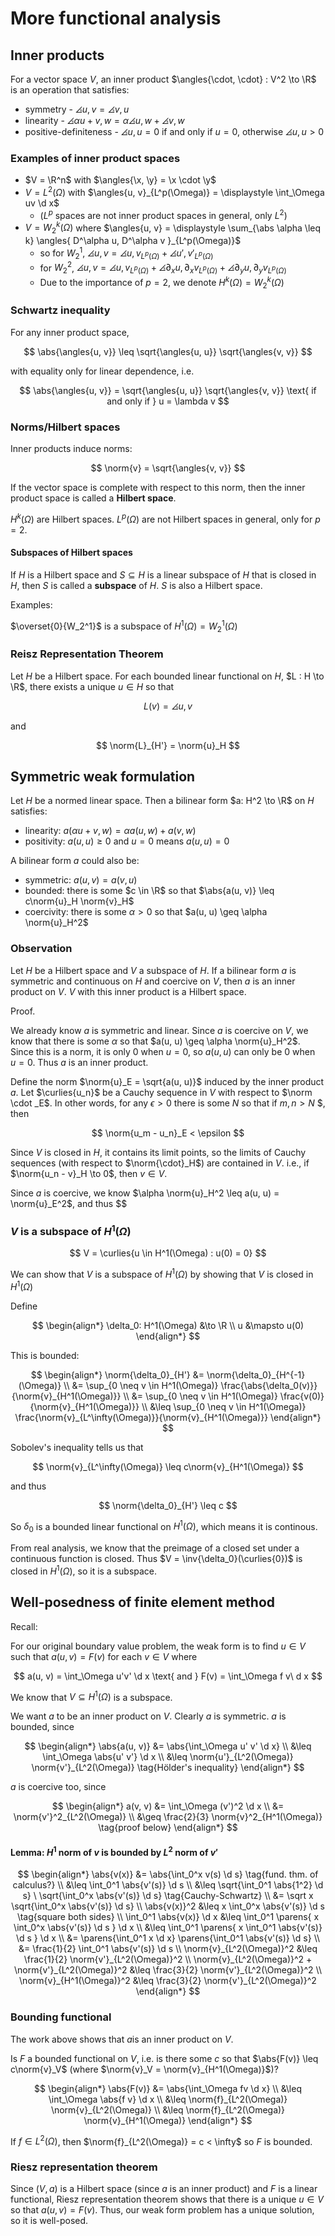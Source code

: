 # More functional analysis

$$
\newcommand{\x}{\mathbf x}
\newcommand{\y}{\mathbf y}
\newcommand{\f}{\mathbf f}
\newcommand{\j}{\mathbf j}
\newcommand{\n}{\mathbf n}
\newcommand{\v}{\mathbf v}
\newcommand{\U}{\mathbf U}
\newcommand{\abs}[1]{\left\lvert #1 \right\rvert}
\newcommand{\norm}[1]{\big\lVert #1 \big\rVert}
\newcommand{\parens}[1]{\left( #1 \right)}
\newcommand{\brackets}[1]{\left[ #1 \right]}
\newcommand{\angles}[1]{\left\langle #1 \right\rangle}
\newcommand{\curlies}[1]{\left\lbrace #1 \right\rbrace}
\newcommand{\inv}[1]{#1^{-1}}
\newcommand{\d}{\, \text{d}}
\newcommand{\dbyd}[2]{\frac{\d #1}{\d #2}}
\newcommand{\partials}[2]{\frac{\partial #1}{\partial #2}}
\newcommand{\BigO}{\mathcal O}
\newcommand{\disclapl}[1][]{\partial_{#1} \overline \partial_{#1}}
\newcommand{\Domain}{\overline \Omega}
\DeclareMathOperator{\span}{span}
\DeclareMathOperator{\ess}{ess}
\DeclareMathOperator{\supp}{supp}
$$

## Inner products

For a vector space $V$, an inner product $\angles{\cdot, \cdot} : V^2 \to \R$ is an operation that satisfies:

- symmetry - $\angles{u, v} = \angles{v, u}$
- linearity - $\angles{\alpha u + v, w} = \alpha\angles{u, w} + \angles{v, w}$
- positive-definiteness - $\angles{u, u} = 0$ if and only if $u = 0$, otherwise $\angles{u, u} > 0$

### Examples of inner product spaces

- $V = \R^n$ with $\angles{\x, \y} = \x \cdot \y$
- $V = L^2(\Omega)$ with $\angles{u, v}_{L^p(\Omega)} = \displaystyle \int_\Omega uv \d x$
  - ($L^p$ spaces are not inner product spaces in general, only $L^2$)
- $V = W_2^k(\Omega)$ where $\angles{u, v} = \displaystyle \sum_{\abs \alpha \leq k} \angles{ D^\alpha u, D^\alpha v }_{L^p(\Omega)}$​
  - so for $W_2^1$, $\angles{u, v} = \angles{u, v}_{L^p(\Omega)} + \angles{u', v'}_{L^p(\Omega)}$
  - for $W_2^2$, $\angles{u, v} = \angles{u, v}_{L^p(\Omega)} + \angles{\partial_x u, \partial_x v}_{L^p(\Omega)} + \angles{\partial_y u, \partial_y v}_{L^p(\Omega)}$
  - Due to the importance of $p=2$, we denote $H^k(\Omega) = W_2^k(\Omega)$

### Schwartz inequality

For any inner product space,

$$
\abs{\angles{u, v}} \leq \sqrt{\angles{u, u}} \sqrt{\angles{v, v}}
$$

with equality only for linear dependence, i.e.

$$
\abs{\angles{u, v}} = \sqrt{\angles{u, u}} \sqrt{\angles{v, v}} \text{ if and only if } u = \lambda v
$$

### Norms/Hilbert spaces

Inner products induce norms:

$$
\norm{v} = \sqrt{\angles{v, v}}
$$

If the vector space is complete with respect to this norm, then the inner product space is called a **Hilbert space**.

$H^k(\Omega)$ are Hilbert spaces. $L^p(\Omega)$ are not Hilbert spaces in general, only for $p = 2$.

#### Subspaces of Hilbert spaces

If $H$ is a Hilbert space and $S \subseteq H$ is a linear subspace of $H$ that is closed in $H$, then $S$ is called a **subspace** of $H$. $S$ is also a Hilbert space.

Examples:

$\overset{0}{W_2^1}$ is a subspace of $H^1(\Omega) = W_2^1(\Omega)$

### Reisz Representation Theorem

Let $H$ be a Hilbert space. For each bounded linear functional on $H$, $L : H \to \R$, there exists a unique $u \in H$ so that

$$
L(v) = \angles{u, v}
$$

and

$$
\norm{L}_{H'} = \norm{u}_H
$$

## Symmetric weak formulation

Let $H$ be a normed linear space. Then a bilinear form $a: H^2 \to \R$ on $H$ satisfies:

- linearity: $a(\alpha u + v, w) = \alpha a(u, w) + a(v, w)$
- positivity: $a(u, u) \geq 0$ and $u = 0$ means $a(u, u) = 0$

A bilinear form $a$ could also be:

- symmetric: $a(u, v) = a(v, u)$
- bounded: there is some $c \in \R$ so that $\abs{a(u, v)} \leq c\norm{u}_H \norm{v}_H$
- coercivity: there is some $\alpha > 0$ so that $a(u, u) \geq \alpha \norm{u}_H^2$

### Observation

Let $H$ be a Hilbert space and $V$ a subspace of $H$. If a bilinear form $a$ is symmetric and continuous on $H$ and coercive on $V$, then $a$ is an inner product on $V$. $V$ with this inner product is a Hilbert space.

Proof.

We already know $a$ is symmetric and linear. Since $a$ is coercive on $V$, we know that there is some $\alpha$ so that $a(u, u) \geq \alpha \norm{u}_H^2$. Since this is a norm, it is only $0$ when $u = 0$, so $a(u, u)$ can only be $0$ when $u = 0$. Thus $a$ is an inner product.

Define the norm $\norm{u}_E = \sqrt{a(u, u)}$ induced by the inner product $a$. Let $\curlies{u_n}$ be a Cauchy sequence in $V$ with respect to $\norm \cdot _E$. In other words, for any $\epsilon > 0$ there is some $N$ so that if $m, n > N$ $, then

$$
\norm{u_m - u_n}_E < \epsilon
$$

Since $V$ is closed in $H$, it contains its limit points, so the limits of Cauchy sequences (with respect to $\norm{\cdot}_H$) are contained in $V$. i.e., if $\norm{u_n - v}_H \to 0$, then $v \in V$.

Since $a$ is coercive, we know $\alpha \norm{u}_H^2 \leq a(u, u) = \norm{u}_E^2$, and thus $$

### $V$ is a subspace of $H^1(\Omega)$

$$
V = \curlies{u \in H^1(\Omega) : u(0) = 0}
$$

We can show that $V$ is a subspace of $H^1(\Omega)$ by showing that $V$ is closed in $H^1(\Omega)$

Define

$$
\begin{align*}
\delta_0: H^1(\Omega) &\to \R \\
u &\mapsto u(0)
\end{align*}
$$

This is bounded:

$$
\begin{align*}
\norm{\delta_0}_{H'} &= \norm{\delta_0}_{H^{-1}(\Omega)} \\
&= \sup_{0 \neq v \in H^1(\Omega)} \frac{\abs{\delta_0(v)}}{\norm{v}_{H^1(\Omega)}} \\
&= \sup_{0 \neq v \in H^1(\Omega)} \frac{v(0)}{\norm{v}_{H^1(\Omega)}} \\
&\leq \sup_{0 \neq v \in H^1(\Omega)} \frac{\norm{v}_{L^\infty(\Omega)}}{\norm{v}_{H^1(\Omega)}}
\end{align*}
$$

Sobolev's inequality tells us that

$$
\norm{v}_{L^\infty(\Omega)} \leq c\norm{v}_{H^1(\Omega)}
$$

and thus

$$
\norm{\delta_0}_{H'} \leq c
$$

So $\delta_0$ is a bounded linear functional on $H^1(\Omega)$, which means it is continous.

From real analysis, we know that the preimage of a closed set under a continuous function is closed. Thus $V = \inv{\delta_0}(\curlies{0})$ is closed in $H^1(\Omega)$, so it is a subspace.

## Well-posedness of finite element method

Recall:

For our original boundary value problem, the weak form is to find $u \in V$ such that $a(u, v) = F(v)$ for each $v \in V$ where

$$
a(u, v) = \int_\Omega u'v' \d x \text{ and } F(v) = \int_\Omega f v\ d x
$$

We know that $V \subseteq H^1(\Omega)$ is a subspace.

We want $a$ to be an inner product on $V$. Clearly $a$ is symmetric. $a$ is bounded, since

$$
\begin{align*}
\abs{a(u, v)} &= \abs{\int_\Omega u' v' \d x} \\
&\leq \int_\Omega \abs{u' v'} \d x \\
&\leq \norm{u'}_{L^2(\Omega)} \norm{v'}_{L^2(\Omega)} \tag{Hölder's inequality}
\end{align*}
$$

$a$ is coercive too, since

$$
\begin{align*}
a(v, v) &= \int_\Omega (v')^2 \d x \\
&= \norm{v'}^2_{L^2(\Omega)} \\
&\geq \frac{2}{3} \norm{v}^2_{H^1(\Omega)} \tag{proof below}
\end{align*}
$$

#### Lemma: $H^1$ norm of $v$ is bounded by $L^2$ norm of $v'$

$$
\begin{align*}
\abs{v(x)} &= \abs{\int_0^x v(s) \d s} \tag{fund. thm. of calculus?} \\
&\leq \int_0^1 \abs{v'(s)} \d s \\
&\leq \sqrt{\int_0^1 \abs{1^2} \d s} \ \sqrt{\int_0^x \abs{v'(s)} \d s} \tag{Cauchy-Schwartz} \\
&= \sqrt x \sqrt{\int_0^x \abs{v'(s)} \d s} \\
\abs{v(x)}^2 &\leq x \int_0^x \abs{v'(s)} \d s \tag{square both sides} \\
\int_0^1 \abs{v(x)} \d x &\leq \int_0^1 \parens{ x \int_0^x \abs{v'(s)} \d s } \d x \\
&\leq \int_0^1 \parens{ x \int_0^1 \abs{v'(s)} \d s } \d x \\
&= \parens{\int_0^1 x \d x} \parens{\int_0^1 \abs{v'(s)} \d s} \\
&= \frac{1}{2} \int_0^1 \abs{v'(s)} \d s \\
\norm{v}_{L^2(\Omega)}^2 &\leq \frac{1}{2} \norm{v'}_{L^2(\Omega)}^2 \\
\norm{v}_{L^2(\Omega)}^2 + \norm{v'}_{L^2(\Omega)}^2 &\leq \frac{3}{2} \norm{v'}_{L^2(\Omega)}^2 \\
\norm{v}_{H^1(\Omega)}^2 &\leq \frac{3}{2} \norm{v'}_{L^2(\Omega)}^2
\end{align*}
$$

### Bounding functional

The work above shows that $a$​ is an inner product on $V$​.

Is $F$ a bounded functional on $V$, i.e. is there some $c$ so that $\abs{F(v)} \leq c\norm{v}_V$ (where $\norm{v}_V = \norm{v}_{H^1(\Omega)}$)?

$$
\begin{align*}
\abs{F(v)} &= \abs{\int_\Omega fv \d x} \\
&\leq \int_\Omega \abs{f v} \d x \\
&\leq \norm{f}_{L^2(\Omega)} \norm{v}_{L^2(\Omega)} \\
&\leq \norm{f}_{L^2(\Omega)} \norm{v}_{H^1(\Omega)}
\end{align*}
$$

If $f \in L^2(\Omega)$, then $\norm{f}_{L^2(\Omega)} = c < \infty$ so $F$ is bounded.

### Riesz representation theorem

Since $(V, a)$ is a Hilbert space (since $a$ is an inner product) and $F$ is a linear functional, Riesz representation theorem shows that there is a unique $u \in V$ so that $a(u, v) = F(v)$​. Thus, our weak form problem has a unique solution, so it is well-posed.
